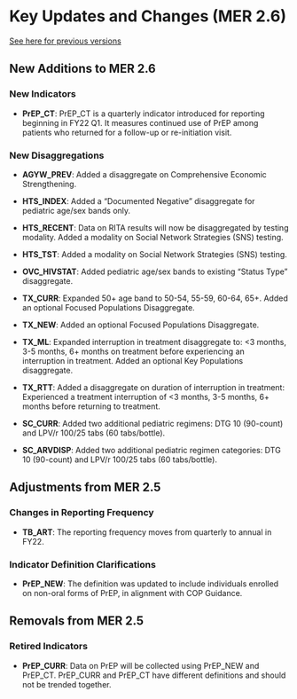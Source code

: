 # Key Updates and Changes (MER 2.6)
[See here for previous versions](https://github.com/OpenConceptLab/msp_metadata/wiki/Full-List---MER-Key-Updates-and-Changes)


## New Additions to MER 2.6

### New Indicators

* **PrEP_CT**: PrEP_CT is a quarterly indicator introduced for reporting beginning in FY22 Q1. It measures continued use of PrEP among patients who returned for a follow-up or re-initiation visit.

### New Disaggregations

* **AGYW_PREV**: Added a disaggregate on Comprehensive Economic Strengthening.

* **HTS_INDEX**: Added a “Documented Negative” disaggregate for pediatric age/sex bands only.

* **HTS_RECENT**: Data on RITA results will now be disaggregated by testing modality. Added a modality on Social Network Strategies (SNS) testing.

* **HTS_TST**: Added a modality on Social Network Strategies (SNS) testing.

* **OVC_HIVSTAT**: Added pediatric age/sex bands to existing “Status Type” disaggregate.

* **TX_CURR**: Expanded 50+ age band to 50-54, 55-59, 60-64, 65+. Added an optional Focused Populations Disaggregate.

* **TX_NEW**: Added an optional Focused Populations Disaggregate.

* **TX_ML**: Expanded interruption in treatment disaggregate to: <3 months, 3-5 months, 6+ months on treatment before experiencing an interruption in treatment. Added an optional Key Populations disaggregate.

* **TX_RTT**: Added a disaggregate on duration of interruption in treatment: Experienced a treatment interruption of <3 months, 3-5 months, 6+ months before returning to treatment.

* **SC_CURR**: Added two additional pediatric regimens: DTG 10 (90-count) and LPV/r 100/25 tabs (60 tabs/bottle).

* **SC_ARVDISP**: Added two additional pediatric regimen categories: DTG 10 (90-count) and LPV/r 100/25 tabs (60 tabs/bottle).


## Adjustments from MER 2.5

### Changes in Reporting Frequency

* **TB_ART**: The reporting frequency moves from quarterly to annual in FY22.

### Indicator Definition Clarifications

* **PrEP_NEW**: The definition was updated to include individuals enrolled on non-oral forms of PrEP, in alignment with COP Guidance.


## Removals from MER 2.5

### Retired Indicators

* **PrEP_CURR**: Data on PrEP will be collected using PrEP_NEW and PrEP_CT. PrEP_CURR and PrEP_CT have different definitions and should not be trended together.
